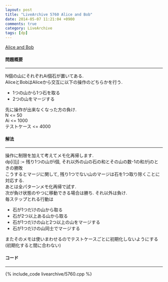 ```yaml
---
layout: post
title: "LiveArchive 5760 Alice and Bob"
date: 2014-05-07 11:21:04 +0900
comments: true
category: LiveArchive
tags: [dp]
---
```


[Alice and Bob](https://icpcarchive.ecs.baylor.edu/index.php?option=com_onlinejudge&Itemid=9)

#### 問題概要

****

N個の山にそれぞれAi個石が置いてある.  
AliceとBobはAliceから交互に以下の操作のどちらかを行う.  

* 1つの山から1つ石を取る
* 2つの山をマージする

先に操作が出来なくなった方の負け.  
N <= 50  
Ai <= 1000  
テストケース <= 4000  


#### 解法

****

操作に制限を加えて考えてメモ化再帰します.  
dp[i][j] := 残り1つの山がi個, それ以外の山の石の和とその山の数-1の和がjのときの勝敗  
こうするとマージに関して, 残り1つでない山のマージは石を1つ取り除くことに対応する.  
あとは全パターンメモ化再帰で試す.  
次が負け状態のやつに移動できる場合は勝ち. それ以外は負け.  
毎ステップとれる行動は  

* 石が1つだけの山から取る
* 石が2つ以上ある山から取る
* 石が1つだけの山と2つ以上の山をマージする
* 石が1つだけの山同士でマージする

またそのメモは使いまわせるのでテストケースごとに初期化しないようにする(初期化すると間に合わない)

#### コード

****

{% include_code livearchive/5760.cpp %}

